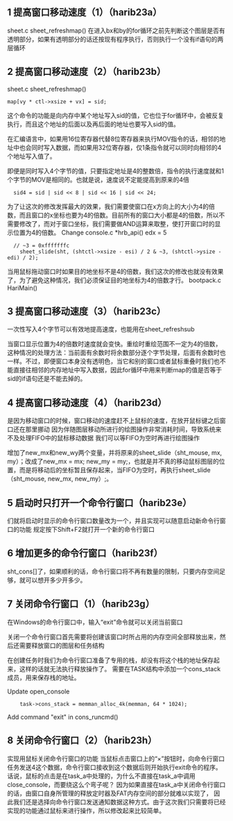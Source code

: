 ## 1 提高窗口移动速度（1）（harib23a）
sheet.c sheet_refreshmap()
在进入bx和by的for循环之前先判断这个图层是否有透明部分，如果有透明部分的话还按现有程序执行，否则执行一个没有if语句的两层循环


## 2 提高窗口移动速度（2）（harib23b）
sheet.c sheet_refreshmap()
```
map[vy * ctl->xsize + vx] = sid;
```
这个命令的功能是向内存中某个地址写入sid的值，它也位于for循环中，会被反复执行，而且这个地址的后面以及再后面的地址也要写入sid的值。

在汇编语言中，如果用16位寄存器代替8位寄存器来执行MOV指令的话，相邻的地址中也会同时写入数据，而如果用32位寄存器，仅1条指令就可以同时向相邻的4个地址写入值了。

即便是同时写入4个字节的值，只要指定地址是4的整数倍，指令的执行速度就和1个字节的MOV是相同的。也就是说，速度说不定能提高到原来的4倍
```
  sid4 = sid | sid << 8 | sid << 16 | sid << 24;
```
为了让这次的修改发挥最大的效果，我们需要使窗口在x方向上的大小为4的倍数，而且窗口的x坐标也要为4的倍数。目前所有的窗口大小都是4的倍数，所以不需要修改了，而对于窗口坐标，我们需要做AND运算来取整，使打开窗口时的显示位置为4的倍数。
Change console.c *hrb_api()  edx = 5
```
  // ~3 = 0xfffffffc
	sheet_slide(sht, (shtctl->xsize - esi) / 2 & ~3, (shtctl->ysize - edi) / 2);
```

当用鼠标拖动窗口时如果目的地坐标不是4的倍数，我们这次的修改也就没有效果了，为了避免这种情况，我们必须保证目的地坐标为4的倍数才行。
bootpack.c HariMain()

## 3 提高窗口移动速度（3）（harib23c）
一次性写入4个字节可以有效地提高速度，也能用在sheet_refreshsub

当窗口显示位置为4的倍数时速度就会变快。重绘时重绘范围不一定为4的倍数，这种情况的处理方法：当前面有余数时将余数部分逐个字节处理，后面有余数时也一样。不过，即便窗口本身没有透明色，当它和别的窗口或者鼠标重叠时我们也不能直接往相邻的内存地址中写入数据，因此for循环中用来判断map的值是否等于sid的if语句还是不能去掉的。

## 4 提高窗口移动速度（4）（harib23d）
是因为移动窗口的时候，窗口移动的速度赶不上鼠标的速度，在放开鼠标键之后窗口还在那里挪动
因为伴随图层移动所进行的绘图操作非常消耗时间，导致系统来不及处理FIFO中的鼠标移动数据
我们可以等FIFO为空时再进行绘图操作

增加了new_mx和new_wy两个变量，并将原来的sheet_slide（sht_mouse, mx, my）；改成了new_mx = mx; new_my = my;，也就是并不真的移动鼠标图层的位置，而是将移动后的坐标暂且保存起来，当FIFO为空时，再执行sheet_slide（sht_mouse, new_mx, new_my）;。

## 5 启动时只打开一个命令行窗口（harib23e）
们就将启动时显示的命令行窗口数量改为一个，并且实现可以随意启动新命令行窗口的功能
规定按下Shift+F2就打开一个新的命令行窗口


## 6 增加更多的命令行窗口（harib23f）
sht_cons[]了，如果顺利的话，命令行窗口将不再有数量的限制，只要内存空间足够，就可以想开多少开多少。


## 7 关闭命令行窗口（1）（harib23g）
在Windows的命令行窗口中，输入“exit”命令就可以关闭当前窗口

关闭一个命令行窗口首先需要将创建该窗口时所占用的内存空间全部释放出来，然后还需要释放窗口的图层和任务结构

在创建任务时我们为命令行窗口准备了专用的栈，却没有将这个栈的地址保存起来，这样的话就无法执行释放操作了。
需要在TASK结构中添加一个cons_stack成员，用来保存栈的地址。

Update open_console
```
	task->cons_stack = memman_alloc_4k(memman, 64 * 1024);
```

Add command "exit" in cons_runcmd()


## 8 关闭命令行窗口（2）（harib23h）
实现用鼠标关闭命令行窗口的功能
当鼠标点击窗口上的“×”按钮时，向命令行窗口任务发送4这个数据，命令行窗口接收到这个数据后则开始执行exit命令的程序。
话说，鼠标的点击是在task_a中处理的，为什么不直接在task_a中调用close_console，而要绕这么个弯子呢？
因为如果直接在task_a中关闭命令行窗口的话，由窗口自身所管理的释放定时器及FAT内存空间的部分就难以实现了，
因此我们还是选择向命令行窗口发送通知数据这种方式。由于这次我们只需要将已经实现的功能通过鼠标来进行操作，所以修改起来比较简单。



